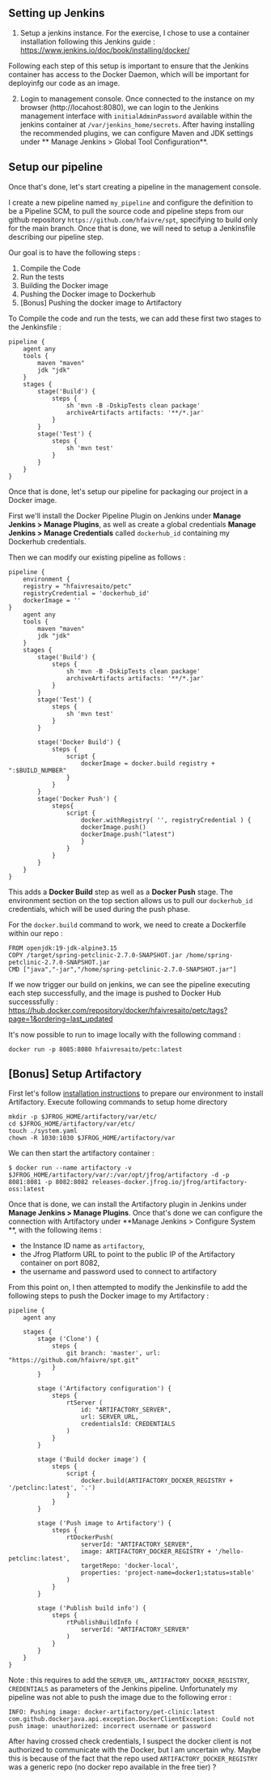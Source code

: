 ## Setting up Jenkins

1. Setup a jenkins instance. For the exercise, I chose to use a container installation following this Jenkins guide : https://www.jenkins.io/doc/book/installing/docker/

Following each step of this setup is important to ensure that the Jenkins container has access to the Docker Daemon, which will be important for deployinfg our code as an image.

2. Login to management console. Once connected to the instance on my browser (http://locahost:8080), we can login to the Jenkins management interface with `initialAdminPassword` available within the jenkins container at `/var/jenkins_home/secrets`. After having installing the recommended plugins, we can configure Maven and JDK settings under ** Manage Jenkins > Global Tool Configuration**.

## Setup our pipeline

Once that's done, let's start creating a pipeline in the management console.

I create a new pipeline named `my_pipeline` and configure the definition to be a Pipeline SCM, to pull the source code and pipeline steps from our github repository `https://github.com/hfaivre/spt`, specifying to build only for the main branch. Once that is done, we will need to setup a Jenkinsfile describing our pipeline step.

Our goal is to have the following steps : 
1. Compile the Code
2. Run the tests
3. Building the Docker image
4. Pushing the Docker image to Dockerhub
5. [Bonus] Pushing the docker image to Artifactory

To Compile the code and run the tests, we can add these first two stages to the Jenkinsfile : 

```
pipeline {
    agent any
    tools {
        maven "maven"
        jdk "jdk"
    }
    stages {
        stage('Build') {
            steps {
                sh 'mvn -B -DskipTests clean package'
                archiveArtifacts artifacts: '**/*.jar'
            }
        }
        stage('Test') { 
            steps {
                sh 'mvn test' 
            }
        }
    }
}
```

Once that is done, let's setup our pipeline for packaging our project in a Docker image.

First we'll install the Docker Pipeline Plugin on Jenkins under **Manage Jenkins > Manage Plugins**, as well as create a global credentials **Manage Jenkins > Manage Credentials** called `dockerhub_id` containing my Dockerhub credentials.

Then we can modify our existing pipeline as follows : 

```
pipeline {
    environment {
    registry = "hfaivresaito/petc"
    registryCredential = 'dockerhub_id'
    dockerImage = ''
}
    agent any
    tools {
        maven "maven"
        jdk "jdk"
    }
    stages {
        stage('Build') {
            steps {
                sh 'mvn -B -DskipTests clean package'
                archiveArtifacts artifacts: '**/*.jar'
            }
        }
        stage('Test') { 
            steps {
                sh 'mvn test' 
            }
        }
        
        stage('Docker Build') {
            steps {
                script {
                    dockerImage = docker.build registry + ":$BUILD_NUMBER"
                }
            }
        }
        stage('Docker Push') {
            steps{
                script {
                    docker.withRegistry( '', registryCredential ) {
                    dockerImage.push()
                    dockerImage.push("latest")
                    }
                }
            }
        }
    }
}
```

This adds a **Docker Build** step as well as a **Docker Push** stage. The environment section on the top section allows us to pull our `dockerhub_id` credentials, which will be used during the push phase. 

For the `docker.build` command to work, we need to create a Dockerfile within our repo : 

```
FROM openjdk:19-jdk-alpine3.15
COPY /target/spring-petclinic-2.7.0-SNAPSHOT.jar /home/spring-petclinic-2.7.0-SNAPSHOT.jar 
CMD ["java","-jar","/home/spring-petclinic-2.7.0-SNAPSHOT.jar"]
```

If we now trigger our build on jenkins, we can see the pipeline executing each step successfully, and the image is pushed to Docker Hub successsfully : https://hub.docker.com/repository/docker/hfaivresaito/petc/tags?page=1&ordering=last_updated

It's now possible to run to image locally with the following command : 

```
docker run -p 8085:8080 hfaivresaito/petc:latest
```




## [Bonus] Setup Artifactory



First let's follow [installation instructions](https://www.jfrog.com/confluence/display/JFROG/Installing+Artifactory) to prepare our environment to install Artifactory. Execute following commands to setup home directory

```
mkdir -p $JFROG_HOME/artifactory/var/etc/
cd $JFROG_HOME/artifactory/var/etc/
touch ./system.yaml
chown -R 1030:1030 $JFROG_HOME/artifactory/var
```

We can then start the artifactory container : 

```
$ docker run --name artifactory -v $JFROG_HOME/artifactory/var/:/var/opt/jfrog/artifactory -d -p 8081:8081 -p 8082:8082 releases-docker.jfrog.io/jfrog/artifactory-oss:latest
```


Once that is done, we can install the Artifactory plugin in Jenkins under **Manage Jenkins > Manage Plugins**. Once that's done we can configure the connection with Artifactory under **Manage Jenkins > Configure System **, with the following items : 
- the Instance ID name as `artifactory`,
- the Jfrog Platform URL to point to the public IP of the Artifactory container on port 8082, 
- the username and password used to connect to artifactory




From this point on, I then attempted to modify the Jenkinsfile to add the following steps to push the Docker image to my Artifactory : 
```
pipeline {
    agent any

    stages {
        stage ('Clone') {
            steps {
                git branch: 'master', url: "https://github.com/hfaivre/spt.git"
            }
        }

        stage ('Artifactory configuration') {
            steps {
                rtServer (
                    id: "ARTIFACTORY_SERVER",
                    url: SERVER_URL,
                    credentialsId: CREDENTIALS
                )
            }
        }

        stage ('Build docker image') {
            steps {
                script {
                    docker.build(ARTIFACTORY_DOCKER_REGISTRY + '/petclinc:latest', '.')
                }
            }
        }

        stage ('Push image to Artifactory') {
            steps {
                rtDockerPush(
                    serverId: "ARTIFACTORY_SERVER",
                    image: ARTIFACTORY_DOCKER_REGISTRY + '/hello-petclinc:latest',
                    targetRepo: 'docker-local',
                    properties: 'project-name=docker1;status=stable'
                )
            }
        }

        stage ('Publish build info') {
            steps {
                rtPublishBuildInfo (
                    serverId: "ARTIFACTORY_SERVER"
                )
            }
        }
    }
}
```
Note : this requires to add the `SERVER_URL`, `ARTIFACTORY_DOCKER_REGISTRY`, `CREDENTIALS` as parameters of the Jenkins pipeline.
Unfortunately my pipeline was not able to push the image due to the following error : 

```
INFO: Pushing image: docker-artifactory/pet-clinic:latest
com.github.dockerjava.api.exception.DockerClientException: Could not push image: unauthorized: incorrect username or password
```
After having crossed check credentials, I suspect the docker client is not authorized to communicate with the Docker, but I am uncertain why. Maybe this is because of the fact that the repo used `ARTIFACTORY_DOCKER_REGISTRY` was a generic repo (no docker repo available in the free tier) ?
